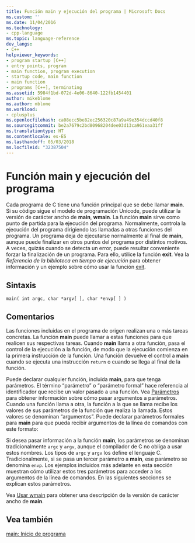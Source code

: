 ```yaml
---
title: Función main y ejecución del programa | Microsoft Docs
ms.custom: ''
ms.date: 11/04/2016
ms.technology:
- cpp-language
ms.topic: language-reference
dev_langs:
- C++
helpviewer_keywords:
- program startup [C++]
- entry points, program
- main function, program execution
- startup code, main function
- main function
- programs [C++], terminating
ms.assetid: 5984f1bd-072d-4e06-8640-122fb1454401
author: mikeblome
ms.author: mblome
ms.workload:
- cplusplus
ms.openlocfilehash: ca08ecc5be82ec256320c87a9a49e354dccd40f8
ms.sourcegitcommit: be2a7679c2bd80968204dee03d13ca961eaa31ff
ms.translationtype: HT
ms.contentlocale: es-ES
ms.lasthandoff: 05/03/2018
ms.locfileid: "32387504"
---
```

# <a name="main-function-and-program-execution"></a>Función main y ejecución del programa
Cada programa de C tiene una función principal que se debe llamar **main**. Si su código sigue el modelo de programación Unicode, puede utilizar la versión de carácter ancho de **main**, **wmain**. La función **main** sirve como punto de partida para la ejecución del programa. Normalmente, controla la ejecución del programa dirigiendo las llamadas a otras funciones del programa. Un programa deja de ejecutarse normalmente al final de **main**, aunque puede finalizar en otros puntos del programa por distintos motivos. A veces, quizás cuando se detecta un error, puede resultar conveniente forzar la finalización de un programa. Para ello, utilice la función **exit**. Vea la *Referencia de la biblioteca en tiempo de ejecución* para obtener información y un ejemplo sobre cómo usar la función [exit](../c-runtime-library/reference/exit-exit-exit.md).  
  
## <a name="syntax"></a>Sintaxis  
  
```  
main( int argc, char *argv[ ], char *envp[ ] )  
```  
  
## <a name="remarks"></a>Comentarios  
 Las funciones incluidas en el programa de origen realizan una o más tareas concretas. La función **main** puede llamar a estas funciones para que realicen sus respectivas tareas. Cuando **main** llama a otra función, pasa el control de la ejecución a la función, de modo que la ejecución comienza en la primera instrucción de la función. Una función devuelve el control a **main** cuando se ejecuta una instrucción `return` o cuando se llega al final de la función.  
  
 Puede declarar cualquier función, incluida **main**, para que tenga parámetros. El término “parámetro” o “parámetro formal” hace referencia al identificador que recibe un valor pasado a una función. Vea [Parámetros](../c-language/parameters.md) para obtener información sobre cómo pasar argumentos a parámetros. Cuando una función llama a otra, la función a la que se llama recibe los valores de sus parámetros de la función que realiza la llamada. Estos valores se denominan “argumentos”. Puede declarar parámetros formales para **main** para que pueda recibir argumentos de la línea de comandos con este formato:  
  
 Si desea pasar información a la función **main**, los parámetros se denominan tradicionalmente `argc` y `argv`, aunque el compilador de C no obliga a usar estos nombres. Los tipos de `argc` y `argv` los define el lenguaje C. Tradicionalmente, si se pasa un tercer parámetro a **main**, ese parámetro se denomina `envp`. Los ejemplos incluidos más adelante en esta sección muestran cómo utilizar estos tres parámetros para acceder a los argumentos de la línea de comandos. En las siguientes secciones se explican estos parámetros.  
  
 Vea [Usar wmain](../c-language/using-wmain.md) para obtener una descripción de la versión de carácter ancho de **main**.  
  
## <a name="see-also"></a>Vea también  
 [main: Inicio de programa](../cpp/main-program-startup.md)